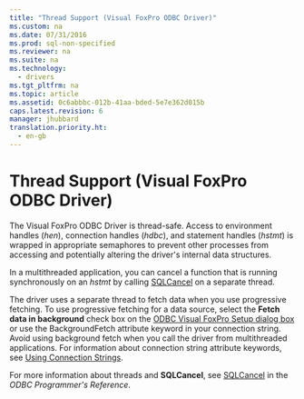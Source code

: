 ```yaml
---
title: "Thread Support (Visual FoxPro ODBC Driver)"
ms.custom: na
ms.date: 07/31/2016
ms.prod: sql-non-specified
ms.reviewer: na
ms.suite: na
ms.technology: 
  - drivers
ms.tgt_pltfrm: na
ms.topic: article
ms.assetid: 0c6abbbc-012b-41aa-bded-5e7e362d015b
caps.latest.revision: 6
manager: jhubbard
translation.priority.ht: 
  - en-gb
---
```

# Thread Support (Visual FoxPro ODBC Driver)
The Visual FoxPro ODBC Driver is thread-safe. Access to environment handles (*hen*), connection handles (*hdbc*), and statement handles (*hstmt*) is wrapped in appropriate semaphores to prevent other processes from accessing and potentially altering the driver's internal data structures.  
  
 In a multithreaded application, you can cancel a function that is running synchronously on an *hstmt* by calling [SQLCancel](../content/SQLCancel--Visual-FoxPro-ODBC-Driver-.md) on a separate thread.  
  
 The driver uses a separate thread to fetch data when you use progressive fetching. To use progressive fetching for a data source, select the **Fetch data in background** check box on the [ODBC Visual FoxPro Setup dialog box](../content/ODBC-Visual-FoxPro-Setup-Dialog-Box.md) or use the BackgroundFetch attribute keyword in your connection string. Avoid using background fetch when you call the driver from multithreaded applications. For information about connection string attribute keywords, see [Using Connection Strings](../content/Using-Connection-Strings.md).  
  
 For more information about threads and **SQLCancel**, see [SQLCancel](../content/SQLCancel-Function.md) in the *ODBC Programmer's Reference*.